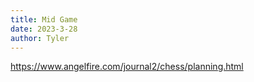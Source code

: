 ```yaml
---
title: Mid Game
date: 2023-3-28
author: Tyler
---
```


https://www.angelfire.com/journal2/chess/planning.html